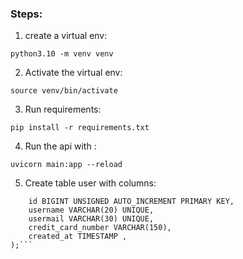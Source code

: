 ### Steps:



1. create a virtual env:

```python3.10 -m venv venv```

2. Activate the virtual env:

```source venv/bin/activate```

3. Run requirements:

```pip install -r requirements.txt```

4. Run the api with :

```uvicorn main:app --reload```

5. Create table user with columns:

```CREATE TABLE users (
    id BIGINT UNSIGNED AUTO_INCREMENT PRIMARY KEY,
    username VARCHAR(20) UNIQUE,
    usermail VARCHAR(30) UNIQUE,
    credit_card_number VARCHAR(150),
    created_at TIMESTAMP ,
);```
